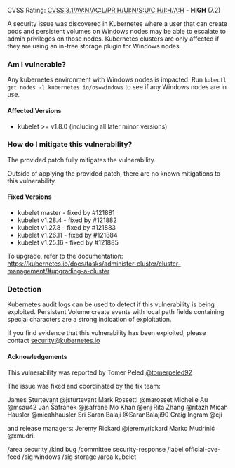 CVSS Rating: [CVSS:3.1/AV:N/AC:L/PR:H/UI:N/S:U/C:H/I:H/A:H](https://www.first.org/cvss/calculator/3.1#CVSS:3.1/AV:N/AC:L/PR:H/UI:N/S:U/C:H/I:H/A:H) - **HIGH** (7.2)

A security issue was discovered in Kubernetes where a user that can create pods and persistent volumes on Windows nodes may be able to escalate to admin privileges on those nodes. Kubernetes clusters are only affected if they are using an in-tree storage plugin for Windows nodes.

### Am I vulnerable?

Any kubernetes environment with Windows nodes is impacted.  Run `kubectl get nodes -l kubernetes.io/os=windows` to see if any Windows nodes are in use.

#### Affected Versions

- kubelet >= v1.8.0 (including all later minor versions)

### How do I mitigate this vulnerability?

The provided patch fully mitigates the vulnerability.

Outside of applying the provided patch, there are no known mitigations to this vulnerability.

#### Fixed Versions

- kubelet master - fixed by #121881
- kubelet v1.28.4 - fixed by #121882
- kubelet v1.27.8 - fixed by #121883
- kubelet v1.26.11 - fixed by #121884
- kubelet v1.25.16 - fixed by #121885

To upgrade, refer to the documentation:
https://kubernetes.io/docs/tasks/administer-cluster/cluster-management/#upgrading-a-cluster

### Detection

Kubernetes audit logs can be used to detect if this vulnerability is being exploited. Persistent Volume create events with local path fields containing special characters are a strong indication of exploitation.

If you find evidence that this vulnerability has been exploited, please contact security@kubernetes.io

#### Acknowledgements

This vulnerability was reported by Tomer Peled [@tomerpeled92](https://github.com/tomerpeled92)

The issue was fixed and coordinated by the fix team: 

James Sturtevant @jsturtevant
Mark Rossetti @marosset
Michelle Au @msau42 
Jan Šafránek @jsafrane 
Mo Khan @enj 
Rita Zhang @ritazh
Micah Hausler @micahhausler
Sri Saran Balaji @SaranBalaji90
Craig Ingram @cji 

and release managers:
Jeremy Rickard @jeremyrickard
Marko Mudrinić @xmudrii 

/area security
/kind bug
/committee security-response
/label official-cve-feed
/sig windows
/sig storage
/area kubelet